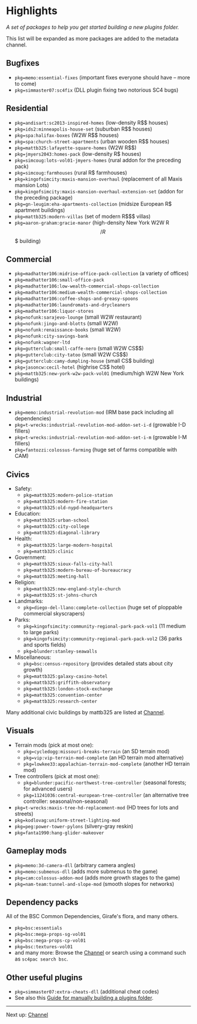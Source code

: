# Highlights

*A set of packages to help you get started building a new plugins folder.*

This list will be expanded as more packages are added to the metadata channel.

## Bugfixes

* `pkg=memo:essential-fixes` (important fixes everyone should have – more to come)
* `pkg=simmaster07:sc4fix` (DLL plugin fixing two notorious SC4 bugs)

## Residential

* `pkg=andisart:sc2013-inspired-homes` (low-density R$$ houses)
* `pkg=ids2:minneapolis-house-set` (suburban R$$ houses)
* `pkg=spa:halifax-boxes` (W2W R$$ houses)
* `pkg=spa:church-street-apartments` (urban wooden R$$ houses)
* `pkg=mattb325:lafayette-square-homes` (W2W R$$)
* `pkg=jmyers2043:homes-pack` (low-density R$ houses)
* `pkg=simcoug:lots-vol01-jmyers-homes` (rural addon for the preceding pack)
* `pkg=simcoug:farmhouses` (rural R$ farmhouses)
* `pkg=kingofsimcity:maxis-mansion-overhaul` (replacement of all Maxis mansion Lots)
* `pkg=kingofsimcity:maxis-mansion-overhaul-extension-set` (addon for the preceding package)
* `pkg=gn-leugim:eha-apartments-collection` (midsize European R$ apartment buildings)
* `pkg=mattb325:modern-villas` (set of modern R$$$ villas)
* `pkg=aaron-graham:gracie-manor` (high-density New York W2W R$$/R$$$ building)

## Commercial

* `pkg=madhatter106:midrise-office-pack-collection` (a variety of offices)
* `pkg=madhatter106:small-office-pack`
* `pkg=madhatter106:low-wealth-commercial-shops-collection`
* `pkg=madhatter106:medium-wealth-commercial-shops-collection`
* `pkg=madhatter106:coffee-shops-and-greasy-spoons`
* `pkg=madhatter106:laundromats-and-drycleaners`
* `pkg=madhatter106:liquor-stores`
* `pkg=nofunk:sarajevo-lounge` (small W2W restaurant)
* `pkg=nofunk:jingo-and-blotts` (small W2W)
* `pkg=nofunk:renaissance-books` (small W2W)
* `pkg=nofunk:city-savings-bank`
* `pkg=nofunk:wagner-ltd`
* `pkg=gutterclub:small-caffe-nero` (small W2W CS$$)
* `pkg=gutterclub:city-tatoo` (small W2W CS$$)
* `pkg=gutterclub:camy-dumpling-house` (small CS$ building)
* `pkg=jasoncw:cecil-hotel` (highrise CS$ hotel)
* `pkg=mattb325:new-york-w2w-pack-vol01` (medium/high W2W New York buildings)

## Industrial

* `pkg=memo:industrial-revolution-mod` (IRM base pack including all dependencies)
* `pkg=t-wrecks:industrial-revolution-mod-addon-set-i-d` (growable I-D fillers)
* `pkg=t-wrecks:industrial-revolution-mod-addon-set-i-m` (growable I-M fillers)
* `pkg=fantozzi:colossus-farming` (huge set of farms compatible with CAM)

## Civics

- Safety:
  * `pkg=mattb325:modern-police-station`
  * `pkg=mattb325:modern-fire-station`
  * `pkg=mattb325:old-nypd-headquarters`
- Education:
  * `pkg=mattb325:urban-school`
  * `pkg=mattb325:city-college`
  * `pkg=mattb325:diagonal-library`
- Health:
  * `pkg=mattb325:large-modern-hospital`
  * `pkg=mattb325:clinic`
- Government:
  * `pkg=mattb325:sioux-falls-city-hall`
  * `pkg=mattb325:modern-bureau-of-bureaucracy`
  * `pkg=mattb325:meeting-hall`
- Religion:
  * `pkg=mattb325:new-england-style-church`
  * `pkg=mattb325:st-johns-church`
- Landmarks:
  * `pkg=diego-del-llano:complete-collection` (huge set of ploppable commercial skyscrapers)
- Parks:
  * `pkg=kingofsimcity:community-regional-park-pack-vol1` (11 medium to large parks)
  * `pkg=kingofsimcity:community-regional-park-pack-vol2` (36 parks and sports fields)
  * `pkg=blunder:stanley-seawalls`
- Miscellaneous:
  * `pkg=bsc:census-repository` (provides detailed stats about city growth)
  * `pkg=mattb325:galaxy-casino-hotel`
  * `pkg=mattb325:griffith-observatory`
  * `pkg=mattb325:london-stock-exchange`
  * `pkg=mattb325:convention-center`
  * `pkg=mattb325:research-center`

Many additional civic buildings by mattb325 are listed at [Channel](channel/ ':target=_self').

## Visuals

* Terrain mods (pick at most one):
  - `pkg=cycledogg:missouri-breaks-terrain` (an SD terrain mod)
  - `pkg=vip:vip-terrain-mod-complete` (an HD terrain mod alternative)
  - `pkg=lowkee33:appalachian-terrain-mod-complete` (another HD terrain mod)
* Tree controllers (pick at most one):
  - `pkg=blunder:pacific-northwest-tree-controller` (seasonal forests; for advanced users)
  - `pkg=11241036:central-european-tree-controller` (an alternative tree controller: seasonal/non-seasonal)
* `pkg=t-wrecks:maxis-tree-hd-replacement-mod` (HD trees for lots and streets)
* `pkg=kodlovag:uniform-street-lighting-mod`
* `pkg=peg:power-tower-pylons` (silvery-gray reskin)
* `pkg=fanta1990:hang-glider-makeover`

## Gameplay mods

* `pkg=memo:3d-camera-dll` (arbitrary camera angles)
* `pkg=memo:submenus-dll` (adds more submenus to the game)
* `pkg=cam:colossus-addon-mod` (adds more growth stages to the game)
* `pkg=nam-team:tunnel-and-slope-mod` (smooth slopes for networks)

## Dependency packs

All of the BSC Common Dependencies, Girafe's flora, and many others.

* `pkg=bsc:essentials`
* `pkg=bsc:mega-props-sg-vol01`
* `pkg=bsc:mega-props-cp-vol01`
* `pkg=bsc:textures-vol01`
* and many more: Browse the [Channel](channel/ ':target=_self') or search using a command such as `sc4pac search bsc`.

## Other useful plugins

- `pkg=simmaster07:extra-cheats-dll` (additional cheat codes)
- See also this
  [Guide for manually building a plugins folder](https://community.simtropolis.com/forums/topic/75599-indiana-joe-and-the-quest-for-the-ultimate-plugins-folder/).


---
Next up: [Channel](channel/ ':target=_self')
